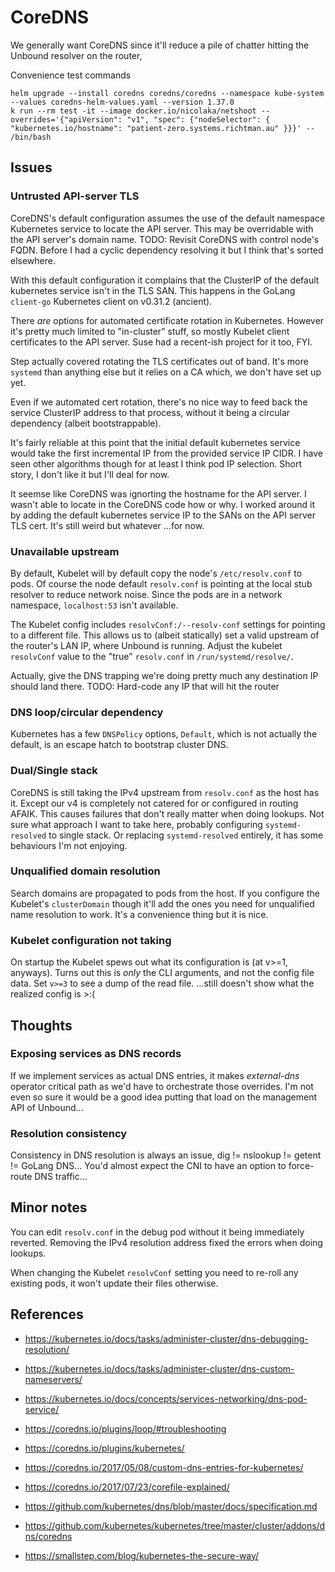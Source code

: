 # CoreDNS

We generally want CoreDNS since it'll reduce a pile of chatter hitting the Unbound resolver on the router,

Convenience test commands

```shell
helm upgrade --install coredns coredns/coredns --namespace kube-system --values coredns-helm-values.yaml --version 1.37.0
k run --rm test -it --image docker.io/nicolaka/netshoot --overrides='{"apiVersion": "v1", "spec": {"nodeSelector": { "kubernetes.io/hostname": "patient-zero.systems.richtman.au" }}}' -- /bin/bash
```

## Issues

### Untrusted API-server TLS

CoreDNS's default configuration assumes the use of the default namespace Kubernetes service to locate the API server.
This may be overridable with the API server's domain name.
TODO: Revisit CoreDNS with control node's FQDN.
Before I had a cyclic dependency resolving it but I think that's sorted elsewhere.

With this default configuration it complains that the ClusterIP of the default kubernetes service isn't in the TLS SAN.
This happens in the GoLang `client-go` Kubernetes client on v0.31.2 (ancient).

There *are* options for automated certificate rotation in Kubernetes.
However it's pretty much limited to "in-cluster" stuff, so mostly Kubelet client certificates to the API server.
Suse had a recent-ish project for it too, FYI.

Step actually covered rotating the TLS certificates out of band.
It's more `systemd` than anything else but it relies on a CA which, we don't have set up yet.

Even if we automated cert rotation, there's no nice way to feed back the service ClusterIP address to that process,
without it being a circular dependency (albeit bootstrappable).

It's fairly reliable at this point that the initial default kubernetes service would take the first incremental
IP from the provided service IP CIDR. I have seen other algorithms though for at least I think pod IP selection.
Short story, I don't like it but I'll deal for now.

It seemse like CoreDNS was ignorting the hostname for the API server.
I wasn't able to locate in the CoreDNS code how or why.
I worked around it by adding the default kubernetes service IP to the SANs on the API server TLS cert.
It's still weird but whatever ...for now.

### Unavailable upstream

By default, Kubelet will by default copy the node's `/etc/resolv.conf` to pods.
Of course the node default `resolv.conf` is pointing at the local stub resolver to reduce network noise.
Since the pods are in a network namespace, `localhost:53` isn't available.

The Kubelet config includes `resolvConf:/--resolv-conf` settings  for pointing to a different file.
This allows us to (albeit statically) set a valid upstream of the router's LAN IP, where Unbound is running.
Adjust the kubelet `resolvConf` value to the "true" `resolv.conf` in `/run/systemd/resolve/`.

Actually, give the DNS trapping we're doing pretty much any destination IP should land there.
TODO: Hard-code any IP that will hit the router

### DNS loop/circular dependency

Kubernetes has a few `DNSPolicy` options, `Default`, which is not actually the default,
is an escape hatch to bootstrap cluster DNS.

### Dual/Single stack

CoreDNS is still taking the IPv4 upstream from `resolv.conf` as the host has it.
Except our v4 is completely not catered for or configured in routing AFAIK.
This causes failures that don't really matter when doing lookups.
Not sure what approach I want to take here, probably configuring `systemd-resolved` to single stack.
Or replacing `systemd-resolved` entirely, it has some behaviours I'm not enjoying.

### Unqualified domain resolution

Search domains are propagated to pods from the host.
If you configure the Kubelet's `clusterDomain` though it'll add the ones you need for unqualified name resolution to work.
It's a convenience thing but it is nice.

### Kubelet configuration not taking

On startup the Kubelet spews out what its configuration is (at v>=1, anyways).
Turns out this is *only* the CLI arguments, and not the config file data.
Set `v>=3` to see a dump of the read file.
...still doesn't show what the realized config is >:(

## Thoughts

### Exposing services as DNS records

If we implement services as actual DNS entries, it makes _external-dns_ operator critical path as we'd have to orchestrate those overrides.
I'm not even so sure it would be a good idea putting that load on the management API of Unbound...

### Resolution consistency

Consistency in DNS resolution is always an issue, dig != nslookup != getent != GoLang DNS...
You'd almost expect the CNI to have an option to force-route DNS traffic...

## Minor notes

You can edit `resolv.conf` in the debug pod without it being immediately reverted.
Removing the IPv4 resolution address fixed the errors when doing lookups.

When changing the Kubelet `resolvConf` setting you need to re-roll any existing pods, it won't update their files otherwise.

## References

- https://kubernetes.io/docs/tasks/administer-cluster/dns-debugging-resolution/
- https://kubernetes.io/docs/tasks/administer-cluster/dns-custom-nameservers/
- https://kubernetes.io/docs/concepts/services-networking/dns-pod-service/

- https://coredns.io/plugins/loop/#troubleshooting
- https://coredns.io/plugins/kubernetes/
- https://coredns.io/2017/05/08/custom-dns-entries-for-kubernetes/
- https://coredns.io/2017/07/23/corefile-explained/
- https://github.com/kubernetes/dns/blob/master/docs/specification.md
- https://github.com/kubernetes/kubernetes/tree/master/cluster/addons/dns/coredns
- https://smallstep.com/blog/kubernetes-the-secure-way/
